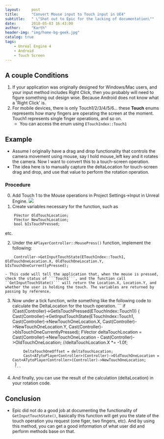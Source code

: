 ```yaml
---
layout:     post
title:      "Convert Mouse input to Touch input in UE4"
subtitle:   " \"Shot out to Epic for the lacking of documentation\""
date:       2018-05-03 16:43:00
author:     "Karth"
header-img: "img/home-bg-geek.jpg"
catalog: true
tags:
    - Unreal Engine 4
    - Android 
    - Touch Screen
---
```


## A couple Conditions ##
1. If your application was originally designed for Windows/Mac users, and your input method includes Right Click, then you probably will need to figure something out design wise. Because Android does not know what a 'Right Click' is.
2. For mobile devices, there is only Touch1/2/3/4/5/6... these **Touch** enums represents how many fingers are operating the screen at the moment. Touch1 represents single finger operations, and so on. 
	- You can access the enum using ```ETouchIndex::Touch1```

## Example ##
- Assume I originally have a drag and drop functionality that controls the camera movement using mouse, say I hold mouse_left key and it rotates the camera. Now I want to convert this to a touch-screen operation.
- The idea here is to manually capture the deltaLocation for touch-screen drag and drop, and use that value to perform the rotation operation.

### Procedure ###
0. Add Touch 1 to the Mouse operations in Project Settings->Input in Unreal Engine.
![](https://i.imgur.com/XFZ00o8.png)
1. Create variables necessary for the function, such as
```
	FVector OldTouchLocation; 
	FVector NewTouchLocation; 
	bool bIsTouchPressed;
```
etc.

2. Under the ```APlayerController::MousePress()``` function, implement the following:
```
	Controller->GetInputTouchState(ETouchIndex::Touch1, OldTouchOneLocation.X, OldTouchOneLocation.Y, bIsTouchOneCurrentlyPressed);
```

	- This code will tell the application that, when the mouse is pressed, check the status of ```Touch1```, and the function call ``GetInputTouchState()``` will return the Location.X, Location.Y, and whether the user is holding the touch. The variables are returned by passing by reference.

3. Now under a tick function, write something like the following code to calculate the DeltaLocation for the touch operation. 
		```
		if (Cast<ATytoPlayerController>(Controller)->GetIsTouchPressed(ETouchIndex::Touch1)) {
			Cast<ATytoPlayerController>(Controller)->GetInputTouchState(ETouchIndex::Touch1, Cast<ATytoPlayerController>(Controller)->NewTouchOneLocation.X, Cast<ATytoPlayerController>(Controller)->NewTouchOneLocation.Y, Cast<ATytoPlayerController>(Controller)->bIsTouchOneCurrentlyPressed);
			FVector deltaTouchLocation = Cast<ATytoPlayerController>(Controller)->NewTouchOneLocation - Cast<ATytoPlayerController>(Controller)->OldTouchOneLocation;
			//deltaTouchLocation.X *= -1.0f;

			DeltaTouchOneOffset = deltaTouchLocation;
			Cast<ATytoPlayerController>(Controller)->OldTouchOneLocation = Cast<ATytoPlayerController>(Controller)->NewTouchOneLocation;
		}
		```
4. And finally, you can use the result of the calculation (deltaLocation) in your rotation code.

## Conclusion ##
- Epic did not do a good job at documenting the functionality of ```GetInputTouchState()```, basically this function will get you the state of the touch operation you request (one figer, two fingers, etc). And by using this method, you can get a good information of what user did and perform methods base on that.
